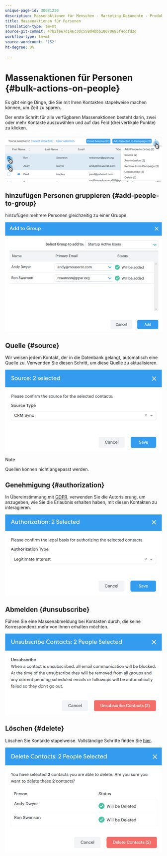 ```yaml
---
unique-page-id: 30081230
description: Massenaktionen für Menschen - Marketing-Dokumente - Produktdokumentation
title: Massenaktionen für Personen
translation-type: tm+mt
source-git-commit: 47b2fee7d146c3dc558d4bbb10070683f4cdfd3d
workflow-type: tm+mt
source-wordcount: '152'
ht-degree: 0%

---
```



# Massenaktionen für Personen {#bulk-actions-on-people}

Es gibt einige Dinge, die Sie mit Ihren Kontakten stapelweise machen können, um Zeit zu sparen.

Der erste Schritt für alle verfügbaren Massenaktionen besteht darin, zwei oder mehr Kontakte auszuwählen und auf das Feld (drei vertikale Punkte) zu klicken.

![](assets/one-3.png)

## hinzufügen Personen gruppieren {#add-people-to-group}

hinzufügen mehrere Personen gleichzeitig zu einer Gruppe.

![](assets/add-to-group.png)

## Quelle {#source}

Wir weisen jedem Kontakt, der in die Datenbank gelangt, automatisch eine Quelle zu. Verwenden Sie diesen Schritt, um diese Quelle zu aktualisieren.

![](assets/source.png)

>[!NOTE]
>
>Quellen können nicht angepasst werden.

## Genehmigung {#authorization}

In Übereinstimmung mit [GDPR](http://eugdpr.org/), verwenden Sie die Autorisierung, um anzugeben, wie Sie die Erlaubnis erhalten haben, mit diesen Kontakten zu interagieren.

![](assets/authorization.png)

## Abmelden {#unsubscribe}

Führen Sie eine Massenabmeldung bei Kontakten durch, die keine Korrespondenz mehr von Ihnen erhalten möchten.

![](assets/unsubscribe.png)

## Löschen {#delete}

Löschen Sie Kontakte stapelweise. Vollständige Schritte finden Sie [hier](http://docs.marketo.com/display/DOCS/How+to+Add+or+Delete+Contacts#HowtoAddorDeleteContacts-DeletingContacts).

![](assets/delete.png)

